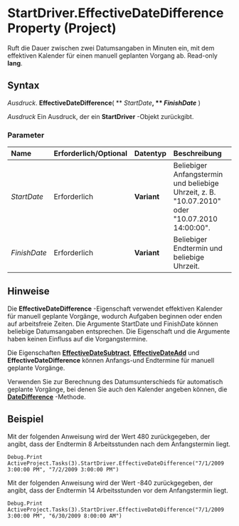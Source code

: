 
# StartDriver.EffectiveDateDifference Property (Project)

Ruft die Dauer zwischen zwei Datumsangaben in Minuten ein, mit dem effektiven Kalender für einen manuell geplanten Vorgang ab. Read-only  **lang**.


## Syntax

 _Ausdruck_. **EffectiveDateDifference**( ** _StartDate_**, ** _FinishDate_** )

 _Ausdruck_ Ein Ausdruck, der ein **StartDriver** -Objekt zurückgibt.


### Parameter



|**Name**|**Erforderlich/Optional**|**Datentyp**|**Beschreibung**|
|:-----|:-----|:-----|:-----|
| _StartDate_|Erforderlich|**Variant**|Beliebiger Anfangstermin und beliebige Uhrzeit, z. B. "10.07.2010" oder "10.07.2010 14:00:00".|
| _FinishDate_|Erforderlich|**Variant**|Beliebiger Endtermin und beliebige Uhrzeit.|

## Hinweise

Die  **EffectiveDateDifference** -Eigenschaft verwendet effektiven Kalender für manuell geplante Vorgänge, wodurch Aufgaben beginnen oder enden auf arbeitsfreie Zeiten. Die Argumente StartDate und FinishDate können beliebige Datumsangaben entsprechen. Die Eigenschaft und die Argumente haben keinen Einfluss auf die Vorgangstermine.

Die Eigenschaften  **[EffectiveDateSubtract](14529bd1-9029-d1bc-60a0-b7863cba4d6d.md)**, **[EffectiveDateAdd](5b2e2c6e-06b9-ebf4-efdb-4ca2e944b7ff.md)** und **EffectiveDateDifference** können Anfangs-und Endtermine für manuell geplante Vorgänge.

Verwenden Sie zur Berechnung des Datumsunterschieds für automatisch geplante Vorgänge, bei denen Sie auch den Kalender angeben können, die  **[DateDifference](7f34e866-5cd3-971d-42ee-39e7768c1273.md)** -Methode.


## Beispiel

Mit der folgenden Anweisung wird der Wert 480 zurückgegeben, der angibt, dass der Endtermin 8 Arbeitsstunden nach dem Anfangstermin liegt.


```
Debug.Print ActiveProject.Tasks(3).StartDriver.EffectiveDateDifference("7/1/2009 3:00:00 PM", "7/2/2009 3:00:00 PM")
```

Mit der folgenden Anweisung wird der Wert -840 zurückgegeben, der angibt, dass der Endtermin 14 Arbeitsstunden vor dem Anfangstermin liegt.




```
Debug.Print ActiveProject.Tasks(3).StartDriver.EffectiveDateDifference("7/1/2009 3:00:00 PM", "6/30/2009 8:00:00 AM")
```

